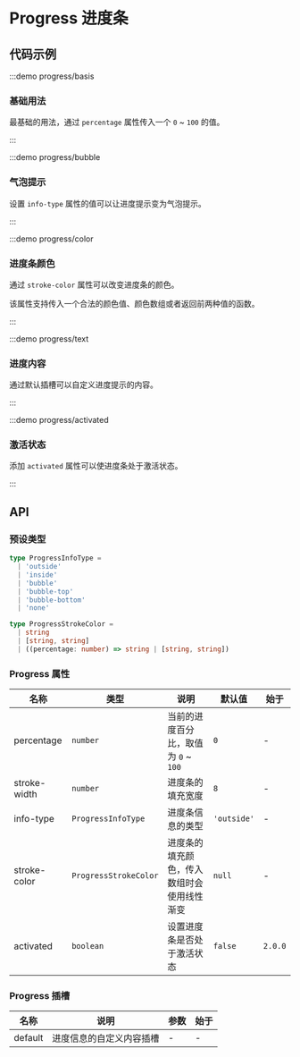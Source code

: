 # Progress 进度条

## 代码示例

:::demo progress/basis

### 基础用法

最基础的用法，通过 `percentage` 属性传入一个 `0` ~ `100` 的值。

:::

:::demo progress/bubble

### 气泡提示

设置 `info-type` 属性的值可以让进度提示变为气泡提示。

:::

:::demo progress/color

### 进度条颜色

通过 `stroke-color` 属性可以改变进度条的颜色。

该属性支持传入一个合法的颜色值、颜色数组或者返回前两种值的函数。

:::

:::demo progress/text

### 进度内容

通过默认插槽可以自定义进度提示的内容。

:::

:::demo progress/activated

### 激活状态

添加 `activated` 属性可以使进度条处于激活状态。

:::

## API

### 预设类型

```ts
type ProgressInfoType =
  | 'outside'
  | 'inside'
  | 'bubble'
  | 'bubble-top'
  | 'bubble-bottom'
  | 'none'

type ProgressStrokeColor =
  | string
  | [string, string]
  | ((percentage: number) => string | [string, string])
```

### Progress 属性

| 名称         | 类型                  | 说明                                       | 默认值      | 始于    |
| ------------ | --------------------- | ------------------------------------------ | ----------- | ------- |
| percentage   | `number`              | 当前的进度百分比，取值为 `0` ~ `100`       | `0`         | -       |
| stroke-width | `number`              | 进度条的填充宽度                           | `8`         | -       |
| info-type    | `ProgressInfoType`    | 进度条信息的类型                           | `'outside'` | -       |
| stroke-color | `ProgressStrokeColor` | 进度条的填充颜色，传入数组时会使用线性渐变 | `null`      | -       |
| activated    | `boolean`             | 设置进度条是否处于激活状态                 | `false`     | `2.0.0` |

### Progress 插槽

| 名称    | 说明                     | 参数 | 始于 |
| ------- | ------------------------ | ---- | ---- |
| default | 进度信息的自定义内容插槽 | -    | -    |
